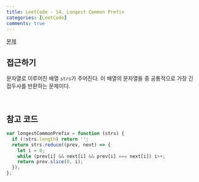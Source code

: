 ```yaml
---
title: LeetCode - 14. Longest Common Prefix
categories: [LeetCode]
comments: true
---
```


[문제](https://leetcode.com/problems/longest-common-prefix/)

## 접근하기

문자열로 이루어진 배열 `strs`가 주어진다. 이 배열의 문자열들 중 공통적으로 가장 긴 접두사를 반환하는 문제이다.

<br>

## 참고 코드

```js
var longestCommonPrefix = function (strs) {
  if (!strs.length) return '';
  return strs.reduce((prev, next) => {
    let i = 0;
    while (prev[i] && next[i] && prev[i] === next[i]) i++;
    return prev.slice(0, i);
  });
};
```
